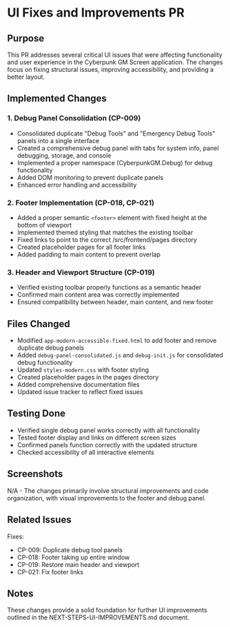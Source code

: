 # UI Fixes and Improvements PR

## Purpose
This PR addresses several critical UI issues that were affecting functionality and user experience in the Cyberpunk GM Screen application. The changes focus on fixing structural issues, improving accessibility, and providing a better layout.

## Implemented Changes

### 1. Debug Panel Consolidation (CP-009)
- Consolidated duplicate "Debug Tools" and "Emergency Debug Tools" panels into a single interface
- Created a comprehensive debug panel with tabs for system info, panel debugging, storage, and console
- Implemented a proper namespace (CyberpunkGM.Debug) for debug functionality
- Added DOM monitoring to prevent duplicate panels
- Enhanced error handling and accessibility

### 2. Footer Implementation (CP-018, CP-021)
- Added a proper semantic `<footer>` element with fixed height at the bottom of viewport
- Implemented themed styling that matches the existing toolbar
- Fixed links to point to the correct /src/frontend/pages directory
- Created placeholder pages for all footer links
- Added padding to main content to prevent overlap

### 3. Header and Viewport Structure (CP-019)
- Verified existing toolbar properly functions as a semantic header
- Confirmed main content area was correctly implemented
- Ensured compatibility between header, main content, and new footer

## Files Changed
- Modified `app-modern-accessible-fixed.html` to add footer and remove duplicate debug panels
- Added `debug-panel-consolidated.js` and `debug-init.js` for consolidated debug functionality
- Updated `styles-modern.css` with footer styling
- Created placeholder pages in the pages directory
- Added comprehensive documentation files
- Updated issue tracker to reflect fixed issues

## Testing Done
- Verified single debug panel works correctly with all functionality
- Tested footer display and links on different screen sizes
- Confirmed panels function correctly with the updated structure
- Checked accessibility of all interactive elements

## Screenshots
N/A - The changes primarily involve structural improvements and code organization, with visual improvements to the footer and debug panel.

## Related Issues
Fixes:
- CP-009: Duplicate debug tool panels
- CP-018: Footer taking up entire window
- CP-019: Restore main header and viewport
- CP-021: Fix footer links

## Notes
These changes provide a solid foundation for further UI improvements outlined in the NEXT-STEPS-UI-IMPROVEMENTS.md document.